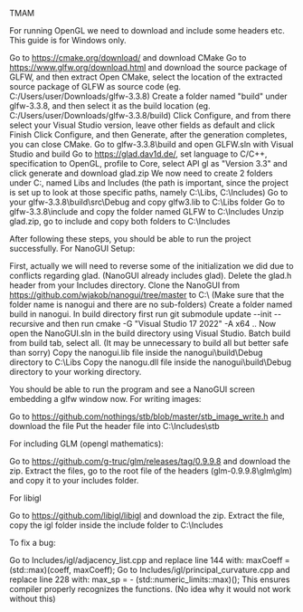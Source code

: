 TMAM

For running OpenGL we need to download and include some headers etc. This guide is for Windows only.

Go to https://cmake.org/download/ and download CMake
Go to https://www.glfw.org/download.html and download the source package of GLFW, and then extract
Open CMake, select the location of the extracted source package of GLFW as source code (eg. C:/Users/user/Downloads/glfw-3.3.8)
Create a folder named "build" under glfw-3.3.8, and then select it as the build location (eg. C:/Users/user/Downloads/glfw-3.3.8/build)
Click Configure, and from there select your Visual Studio version, leave other fields as default and click Finish
Click Configure, and then Generate, after the generation completes, you can close CMake.
Go to glfw-3.3.8\build and open GLFW.sln with Visual Studio and build
Go to https://glad.dav1d.de/, set language to C/C++, specification to OpenGL, profile to Core, select API gl as "Version 3.3" and click generate and download glad.zip
We now need to create 2 folders under C:, named Libs and Includes (the path is important, since the project is set up to look at those specific paths, namely C:\Libs, C:\Includes)
Go to your glfw-3.3.8\build\src\Debug and copy glfw3.lib to C:\Libs folder
Go to glfw-3.3.8\include and copy the folder named GLFW to C:\Includes
Unzip glad.zip, go to include and copy both folders to C:\Includes

After following these steps, you should be able to run the project successfully.
For NanoGUI Setup:

First, actually we will need to reverse some of the initialization we did due to conflicts regarding glad. (NanoGUI already includes glad). Delete the glad.h header from your Includes directory.
Clone the NanoGUI from https://github.com/wjakob/nanogui/tree/master to C:\ (Make sure that the folder name is nanogui and there are no sub-folders)
Create a folder named build in nanogui.
In build directory first run git submodule update --init --recursive and then run cmake -G "Visual Studio 17 2022" -A x64 ..
Now open the NanoGUI.sln in the build directory using Visual Studio.
Batch build from build tab, select all. (It may be unnecessary to build all but better safe than sorry)
Copy the nanogui.lib file inside the nanogui\build\Debug directory to C:\Libs
Copy the nanogu.dll file inside the nanogui\build\Debug directory to your working directory.

You should be able to run the program and see a NanoGUI screen embedding a glfw window now.
For writing images:

Go to https://github.com/nothings/stb/blob/master/stb_image_write.h and download the file
Put the header file into C:\Includes\stb

For including GLM (opengl mathematics):

Go to https://github.com/g-truc/glm/releases/tag/0.9.9.8 and download the zip.
Extract the files, go to the root file of the headers (glm-0.9.9.8\glm\glm) and copy it to your includes folder.

For libigl

Go to https://github.com/libigl/libigl and download the zip.
Extract the file, copy the igl folder inside the include folder to C:\Includes

To fix a bug:

Go to Includes/igl/adjacency_list.cpp and replace line 144 with:
maxCoeff = (std::max)(coeff, maxCoeff);
Go to Includes/igl/principal_curvature.cpp and replace line 228 with:
max_sp = - (std::numeric_limits::max)();
This ensures compiler properly recognizes the functions. (No idea why it would not work without this)
